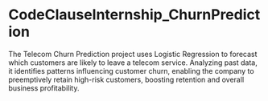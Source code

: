 # CodeClauseInternship_ChurnPrediction
The Telecom Churn Prediction project uses Logistic Regression to forecast which customers are likely to leave a telecom service. Analyzing past data, it identifies patterns influencing customer churn, enabling the company to preemptively retain high-risk customers, boosting retention and overall business profitability.
